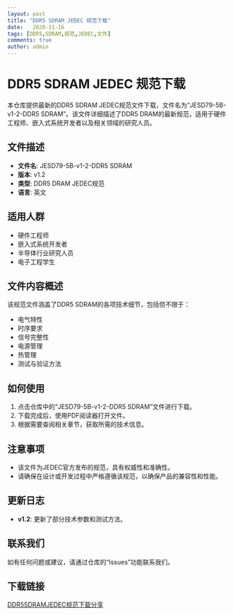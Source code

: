 ```yaml
---
layout: post
title: "DDR5 SDRAM JEDEC 规范下载"
date:   2020-11-16
tags: [DDR5,SDRAM,规范,JEDEC,文件]
comments: true
author: admin
---
```

# DDR5 SDRAM JEDEC 规范下载

本仓库提供最新的DDR5 SDRAM JEDEC规范文件下载，文件名为“JESD79-5B-v1-2-DDR5 SDRAM”。该文件详细描述了DDR5 DRAM的最新规范，适用于硬件工程师、嵌入式系统开发者以及相关领域的研究人员。

## 文件描述

- **文件名**: JESD79-5B-v1-2-DDR5 SDRAM
- **版本**: v1.2
- **类型**: DDR5 DRAM JEDEC规范
- **语言**: 英文

## 适用人群

- 硬件工程师
- 嵌入式系统开发者
- 半导体行业研究人员
- 电子工程学生

## 文件内容概述

该规范文件涵盖了DDR5 SDRAM的各项技术细节，包括但不限于：

- 电气特性
- 时序要求
- 信号完整性
- 电源管理
- 热管理
- 测试与验证方法

## 如何使用

1. 点击仓库中的“JESD79-5B-v1-2-DDR5 SDRAM”文件进行下载。
2. 下载完成后，使用PDF阅读器打开文件。
3. 根据需要查阅相关章节，获取所需的技术信息。

## 注意事项

- 该文件为JEDEC官方发布的规范，具有权威性和准确性。
- 请确保在设计或开发过程中严格遵循该规范，以确保产品的兼容性和性能。

## 更新日志

- **v1.2**: 更新了部分技术参数和测试方法。

## 联系我们

如有任何问题或建议，请通过仓库的“Issues”功能联系我们。

## 下载链接

[DDR5SDRAMJEDEC规范下载分享](https://pan.quark.cn/s/ac6f54d532f5)